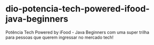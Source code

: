 # dio-potencia-tech-powered-ifood-java-beginners
Potência Tech Powered by iFood - Java Beginners  com uma super trilha para pessoas que querem ingressar no mercado tech!
